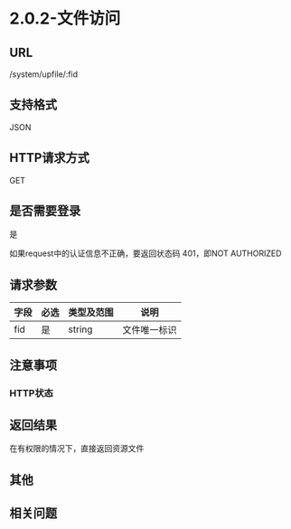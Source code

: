 # 2.0.2-文件访问

## URL

/system/upfile/:fid

## 支持格式

JSON

## HTTP请求方式

GET

## 是否需要登录

是

如果request中的认证信息不正确，要返回状态码 401，即NOT AUTHORIZED

## 请求参数

字段 | 必选 | 类型及范围 | 说明
----|------|----------|-------------
fid |是    | string   | 文件唯一标识

## 注意事项

### HTTP状态

## 返回结果

在有权限的情况下，直接返回资源文件

## 其他

## 相关问题

